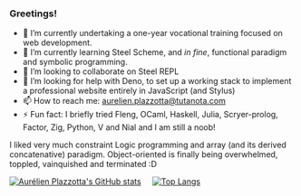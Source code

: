 ### Greetings!


- 🔭 I’m currently undertaking a one-year vocational training focused on web development.
- 🌱 I’m currently learning Steel Scheme, and _in fine_, functional paradigm and symbolic programming.
- 👯 I’m looking to collaborate on Steel REPL
- 🤔 I’m looking for help with Deno, to set up a working stack to implement a professional website entirely in JavaScript (and Stylus)
- 📫 How to reach me: aurelien.plazzotta@tutanota.com
- ⚡ Fun fact: I briefly tried Fleng, OCaml, Haskell, Julia, Scryer-prolog, Factor, Zig, Python, V and Nial and I am still a noob! 

I liked very much constraint Logic programming and array (and its derived concatenative) paradigm. Object-oriented is finally being overwhelmed, toppled, vainquished and terminated :D


[![Aurélien Plazzotta's GitHub stats](https://github-readme-stats.vercel.app/api?username=kenaryn&show_icons=true&theme=radical)](https://github.com/kenaryn/github-readme-stats)
&nbsp;&nbsp;&nbsp;&nbsp;[![Top Langs](https://github-readme-stats.vercel.app/api/top-langs/?username=kenaryn&langs_count=8&layout=donut)](https://github.com/kenaryn/github-readme-stats)
